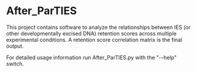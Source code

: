# After_ParTIES

This project contains software to analyze the relationships between IES (or other developmentally excised DNA) retention scores across multiple experimental conditions. A retention score correlation matrix is the final output.

For detailed usage information run After_ParTIES.py with the "--help" switch.
